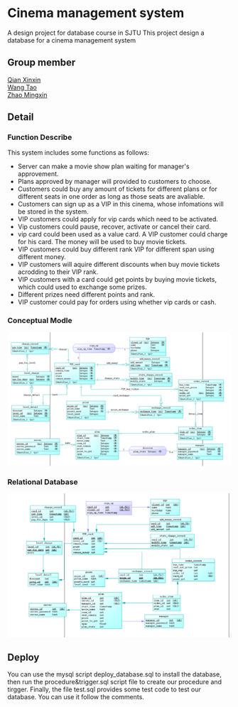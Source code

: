 # Cinema management system
A design project for database course in SJTU
This project design a database for a cinema management system
<br>
## Group member
[Qian Xinxin]()\
[Wang Tao](https://github.com/IrvingW)\
[Zhao Mingxin]()

## Detail
### Function Describe
This system includes some functions as follows:
* Server can make a movie show plan waiting for manager's approvement.
* Plans approved by manager will provided to customers to choose.
* Customers could buy any amount of tickets for different plans or for \
  different seats in one order as long as those seats are avaliable.
* Customers can sign up as a VIP in this cinema, whose infomations will \
  be stored in the system.
* VIP customers could apply for vip cards which need to be activated.
* Vip customers could pause, recover, activate or cancel their card.
* vip card could been used as a value card. A VIP customer could charge \
  for his card. The money will be used to buy movie tickets.
* VIP customers could buy different rank VIP for different span using \
  different money.
* VIP customers will aquire different discounts when buy movie tickets \
  acrodding to their VIP rank.
* VIP customers with a card could get points by buying movie tickets,\
  which could used to exchange some prizes.
* Different prizes need different points and rank. 
* VIP customer could pay for orders using whether vip cards or cash. 

### Conceptual Modle
![Picture](https://github.com/IrvingW/Database-Course/blob/master/Conceptual%20Model.png)
<br>

### Relational Database
![Picture](https://github.com/IrvingW/Database-Course/blob/master/Relational%20Database.png)
<br>

## Deploy
You can use the mysql script deploy_database.sql to install the database, 
then run the procedure&trigger.sql script file to create our procedure and tirgger.
Finally, the file test.sql provides some test code to test our database. You can use it follow the comments.
